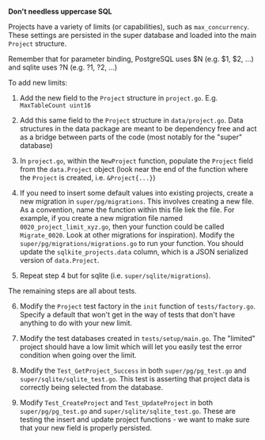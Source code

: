 **Don't needless uppercase SQL**

Projects have a variety of limits (or capabilities), such as `max_concurrency`. These settings are persisted in the super database and loaded into the main `Project` structure. 


Remember that for parameter binding, PostgreSQL uses $N  (e.g. $1, $2, ...) and sqlite uses ?N (e.g. ?1, ?2, ...)

To add new limits:

1. Add the new field to the `Project` structure in `project.go`. E.g. `MaxTableCount uint16`

2. Add this same field to the `Project` structure in `data/project.go`. Data structures in the data package are meant to be dependency free and act as a bridge between parts of the code (most notably for the "super" database)

3. In `project.go`, within the `NewProject` function, populate the `Project` field from the `data.Project` object (look near the end of the function where the `Project` is created, i.e. `&Project{...}`)

4. If you need to insert some default values into existing projects, create a new migration in `super/pg/migrations`. This involves creating a new file. As a convention, name the function within this file liek the file. For example, if you create a new migration file named `0020_project_limit_xyz.go`, then your function could be called `Migrate_0020`. Look at other migrations for inspiration). Modify the `super/pg/migrations/migrations.go` to run your function. You should update the `sqlkite_projects.data` column, which is a JSON serialized version of `data.Project`.

5. Repeat step 4 but for sqlite (i.e. `super/sqlite/migrations`).

The remaining steps are all about tests.

6. Modify the `Project` test factory in the `init` function of `tests/factory.go`. Specify a default that won't get in the way of tests that don't have anything to do with your new limit.

7. Modify the test databases created in `tests/setup/main.go`. The "limited" project should have a low limit which will let you easily test the error condition when going over the limit.

8. Modify the `Test_GetProject_Success` in both `super/pg/pg_test.go` and `super/sqlite/sqlite_test.go`. This test is asserting that project data is correctly being selected from the database.

9. Modify `Test_CreateProject` and `Test_UpdateProject` in both `super/pg/pg_test.go` and `super/sqlite/sqlite_test.go`. These are testing the insert and update project functions - we want to make sure that your new field is properly persisted.
